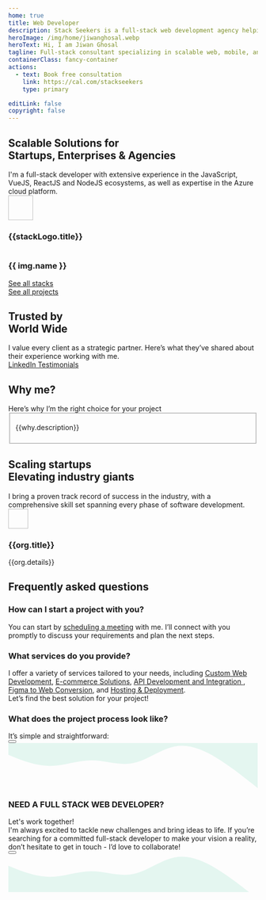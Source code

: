 ```yaml
---
home: true
title: Web Developer
description: Stack Seekers is a full-stack web development agency helping startups and businesses build modern, high-performance websites and web applications. From idea to launch, we turn your vision into powerful digital solutions. Expert Vue.js, React.js, and Node.js developer delivering scalable web, mobile, and software solutions with 𝙈𝙀𝙍𝙉 and 𝙈𝙀𝙑𝙉 stacks (MongoDB, Express, React/Vue, Next/Nuxt, Node.js).
heroImage: /img/home/jiwanghosal.webp
heroText: Hi, I am Jiwan Ghosal
tagline: Full-stack consultant specializing in scalable web, mobile, and software solutions using MERN and MEVN stacks. Let’s bring your ideas to life, connect with me today!
containerClass: fancy-container
actions:
  - text: Book free consultation
    link: https://cal.com/stackseekers
    type: primary

editLink: false
copyright: false
---
```


<div class="my-6">
  <div class="text-center pb-4">
    <h2>
      <div class="text-4xl font-bold">Scalable Solutions for <div class="text-4xl font-bold bg-primary">Startups, Enterprises & Agencies</div></div>
    </h2>
    <div class="text-xl text-center md:text-left line-height-3">
      I'm a full-stack developer with extensive experience in the JavaScript, VueJS, ReactJS and NodeJS ecosystems, as well as expertise in the Azure cloud platform.
    </div>
  </div>  
  <div class="grid mt-4">
    <div class="md:col col-6 text-center" v-for="stackLogo in stackLogos" :key="stackLogo.title">
      <i :class="stackLogo.icon" class="m-auto text-400 pl-3" style="font-size: 5rem"></i>
      <img width="50px" height="50px" :src="stackLogo.link" :alt="stackLogo.title" loading="eager" fetchpriority="high"/>
      <h3 class="hidden">{{stackLogo.title}}</h3>
    </div>
  </div>
</div>
<div class="my-6">
  <div class="text-center pb-4">
  </div>
  <div class="gallery">
    <div
      v-for="(img, index) in projects"
      :key="index"
      class="gallery-item"
    >
      <a :href="img.link" class="text-l p-2 font-medium text-center no-underline" :aria-label="img.name">
        <img :src="img.images[0].itemImageSrc" :alt="img.images[0].alt" loading="eager" fetchpriority="high" />
        <h3 class="p-0 mt-4">{{ img.name }}</h3>
      </a>
    </div>
  </div>
  <div class="text-center pb-4 grid justify-content-center gap-4">
    <a href="/about/#stack" size="large" color="deeppink" class="flex justify-content-center text-center no-underline mt-4"> 
      <div class="p-flex p-ai-center">
        <div
          class="p-button p-button-rounded p-button-secondary p-px-3 p-py-2 p-text-sm p-flex p-ai-center p-shadow-2 custom-button"
        >
          <span class="mr-6">See all stacks</span>
          <!-- Add circular element -->
          <div class="absolute right-0 mr-5">
            <div class="circle pb-2 my-2 mx-2"></div>
            <div class="circle pt-2 my-2 mx-2"></div>
          </div>
          <i class="pi pi-angle-double-right" alt="arrow" style="font-size: 1rem;"></i>
        </div>
      </div>
    </a>
    <a href="/web-development-projects/" size="large" color="deeppink" class="flex justify-content-center text-center no-underline mt-4"> 
      <div class="p-flex p-ai-center">
        <div
          class="p-button p-button-rounded p-button-secondary p-px-3 p-py-2 p-text-sm p-flex p-ai-center p-shadow-2 custom-button"
        >
          <span class="mr-6">See all projects</span>
          <!-- Add circular element -->
          <div class="absolute right-0 mr-5">
            <div class="circle pb-2 my-2 mx-2"></div>
            <div class="circle pt-2 my-2 mx-2"></div>
          </div>
          <i class="pi pi-angle-double-right" style="font-size: 1rem;"></i>
        </div>
      </div>
    </a>
  </div>
</div>

<!-- Testimonials -->
<div class="my-6">
  <div class="text-center pb-4">
    <h2>
      <div class="text-4xl font-bold">Trusted by <div class="text-4xl font-bold bg-primary">World Wide</div></div>
    </h2>
    <div class="my-4 text-xl line-height-2">I value every client as a strategic partner. Here’s what they’ve shared about their experience working with me.</div>
  </div>
  <div class="card relative md:mx-0 -mx-4" @mouseenter="pauseAutoPlay"
    @mouseleave="resumeAutoPlay">
    <Carousel :value="testimonials" :numVisible="1" :numScroll="1"  ref="carousel" :responsiveOptions="responsiveCustomerOptions" circular :page="currentPage"
      @page="onPageChange">
        <template #item="slotProps">
          <div class="card shadow-1 border-round-md p-4 md:mx-8 vp-feature-item">
            <div class="font-italic mb-8">
              <div class="text-md line-height-3" ><span class="font-bold text-4xl">"</span> {{ slotProps.data.message }}</div>
            </div>
            <div class="flex align-items-center">
              <img :src="slotProps.data.avatar" :alt="slotProps.data.name" loading="eager" fetchpriority="high" class="border-circle" width="50px" height="50px" />
              <a :href="slotProps.data.link" target="_blank" class="no-underline">
                <h3 class="flex flex-column align-items-start ml-2 p-0 m-0">
                  <div>
                    <i class="pi pi-linkedin mr-1 text-blue-700" style="font-size: 1rem"></i>
                    {{ slotProps.data.name }}, 
                  </div>
                  <div>
                    <img :alt="slotProps.data.location" src="https://primefaces.org/cdn/primevue/images/flag/flag_placeholder.png" loading="eager" fetchpriority="high" :class="`flag flag-${slotProps.data.code.toLowerCase()} mr-1`" style="width: 18px" />
                    {{ slotProps.data.location }}
                  </div>
                </h3>
              </a>
            </div>
          </div>
        </template>
    </Carousel>
  </div>
  <div class="text-center pb-4">
    <a href="https://www.linkedin.com/in/jiwanghosal/details/recommendations/" size="large" color="deeppink" class="flex justify-content-center text-center no-underline mt-4"> 
      <div class="p-flex p-ai-center">
        <div
          class="p-button p-button-rounded p-button-secondary p-px-3 p-py-2 p-text-sm p-flex p-ai-center p-shadow-2 custom-button"
        >
          <span class="mr-6">
            <i class="pi pi-linkedin" aria-label="LinkedIn Testimonials" style="font-size: 1rem"></i>
            LinkedIn Testimonials
          </span>
          <!-- Add circular element -->
          <div class="absolute right-0 mr-5">
            <div class="circle pb-2 my-2 mx-2"></div>
            <div class="circle pt-2 my-2 mx-2"></div>
          </div>
          <i class="pi pi-angle-double-right" style="font-size: 1rem;"></i>
        </div>
      </div>
    </a>
  </div>
</div>

<div class="my-6 flex flex-column">
  <div class="text-center pb-4">
    <h2>
      <div class="text-4xl font-bold">Why <span class="bg-primary">me?</span></div>
    </h2>
    <div class="my-4 text-xl line-height-2">Here’s why I’m the right choice for your project</div>
  </div>
  <div class="flex flex-wrap">
    <div class="md:col-6 col-12 md:p-4" v-for="why in whyme" :key="why.title">  
      <Fieldset class="vp-feature-item">
        <template #legend>
            <h3 class="flex align-items-center pl-2 m-0 p-0">
                <img
                  :src="`/img/home/${why.id}.svg`"
                  class="p-avatar p-avatar-circle"
                  loading="lazy"
                  :alt="`${why.title} icon`"
                  width="24px"
                  height=24px
                />
                <span class="font-bold p-2 line-height-2">{{why.title}}</span>
            </h3>
        </template>
        <p class="m-0 pt-4">
          {{why.description}}
        </p>
      </Fieldset>
    </div>
  </div>
</div>
<div class="my-6">
  <div class="text-center pb-4">
    <h2>
      <div class="text-4xl font-bold">Scaling startups <div class="text-4xl font-bold bg-primary">Elevating industry giants</div></div>
    </h2>
    <div class="my-4 text-xl line-height-2">I bring a proven track record of success in the industry, with a comprehensive skill set spanning every phase of software development.</div>
  </div>
  <div class="my-4 grid md:flex-row justify-content-center gap-2">
    <div class="md:col-2 col-5 border-round-md md:p-2 md:m-2 vp-feature-item flex align-items-center justify-content-center" v-for="org in orgs" :key="org.title">
      <div class="no-underline flex flex-column justify-content-center flex-wrap">
        <div class="mb-2 flex align-items-center justify-content-center h-4rem">
          <img :src="org.icon" :alt="org.title" width="40px" height="40px" class="border-round-md" loading="eager" fetchpriority="high"/>
        </div>
        <div class="h-5rem">
          <h3 class="text-base md:text-xl font-bold flex align-items-center justify-content-center p-0 m-0 text-center line-height-3">{{org.title}}</h3>
          <div class="text-xs md:text-sm flex align-items-center justify-content-center line-height-2 text-center">{{org.details}}</div>
        </div>
      </div>
    </div>
  </div>
</div>
<!-- FAQ -->
<div class="my-6">
  <div class="text-center pb-4">
    <h2>
      <div class="text-4xl font-bold line-height-2">Frequently asked <span class="bg-primary">questions</span></div>
    </h2>
  </div>
  <div class="grid overflow-hidden border-round-2xl">
    <div class="col-12 ">
      <div class="border-round-2xl flex flex-column gap-2 md:p-2">
          <Accordion :activeIndex="0">
            <AccordionTab header="Q: How can I start a project with you?">
                <h3 class="m-0 p-0 hidden">How can I start a project with you?</h3>
                <p class="mx-3">
                    You can start by <a href="https://cal.com/stackseekers" class="no-underline text-xl" aria-label="schedule a meeting">scheduling a meeting</a> with me. I’ll connect with you promptly to discuss your requirements and plan the next steps.
                </p>
            </AccordionTab>
            <AccordionTab header="Q: What services do you provide?">
                <h3 class="m-0 p-0 hidden">What services do you provide?</h3>
                <div class="mx-3 ">
                    I offer a variety of services tailored to your needs, including 
                    <a href="web-development-services/#ConsultingAndTechnicalAdvisory" class="no-underline" aria-label="Custom Web Development">Custom Web Development</a>, 
                    <a href="web-development-services/#E-commerceSolutions" class="no-underline" aria-label="E-commerce Solutions">E-commerce Solutions</a>, 
                    <a href="web-development-services/#APIDevelopmentAndIntegration" class="no-underline" aria-label="API Development and Integration">API Development and Integration </a>, 
                    <a href="web-development-services/#FigmatoWeb" class="no-underline" aria-label="Figma to Web Conversion">Figma to Web Conversion</a>, and 
                    <a href="web-development-services/#hosting" class="no-underline" aria-label="Hosting & Deployment">Hosting & Deployment</a>. 
                    <div class="mt-2">Let’s find the best solution for your project!</div>
                </div>
            </AccordionTab>
            <AccordionTab header="Q: What does the project process look like?">
                <h3 class="m-0 p-0 hidden">What does the project process look like?</h3>
                <div class="mx-3">
                  <div class="my-4">It’s simple and straightforward: </div>
                  <Timeline :value="events" align="left"
                      :pt="{
                        eventOpposite: { style: { padding: 0, flex: 0 } },
                        marker: { style: { backgroundColor: '#FFA500' } },
                        connector: { style: { backgroundColor: '#FFA500' } },
                        content: { style: { padding: '4px, 2px' } }
                      }">
                    <template #opposite="slotProps">
                      <small class="p-text-secondary"></small>
                    </template>
                    <template #content="slotProps">
                      {{ slotProps.item.status }}
                    </template>
                  </Timeline>
                </div>
                <div></div>
            </AccordionTab>
        </Accordion>
        <div class="my-4">
          <a href="https://cal.com/stackseekers" size="large" color="deeppink" class="flex justify-content-center text-center no-underline mt-4" aria-label="scheduling a meeting"> 
            <Button label="Discuss your project" icon="pi pi-calendar-clock" severity="primary" raised rounded/>
          </a>
        </div>
      </div>
    </div>
  </div>
</div>

<!-- Contact Me -->
<div class="border-round-md vp-feature-item" id="contact">
  <svg xmlns="http://www.w3.org/2000/svg" viewBox="0 60 1440 260"><path fill="#10b981" fill-opacity="0.1" d="M0,128L40,144C80,160,160,192,240,192C320,192,400,160,480,160C560,160,640,192,720,176C800,160,880,96,960,80C1040,64,1120,96,1200,144C1280,192,1360,256,1400,288L1440,320L1440,0L1400,0C1360,0,1280,0,1200,0C1120,0,1040,0,960,0C880,0,800,0,720,0C640,0,560,0,480,0C400,0,320,0,240,0C160,0,80,0,40,0L0,0Z"></path></svg>
  <div>
    <div class="text-center pb-4">
      <h3>
        <div class="text-4xl font-bold">NEED A FULL STACK WEB DEVELOPER?</div>
      </h3>
      <div class="my-4 text-md">Let's work together!</div>
    </div>
    <div class="mx-4 text-center text-xl line-height-3">
      I'm always excited to tackle new challenges and bring ideas to life. If you’re searching for a committed full-stack developer to make your vision a reality, don’t hesitate to get in touch - I’d love to collaborate!
    </div>
    <div class="my-4">
      <a href="mailto:jiwan.cse@gmail.com?subject=Inquiry:%20collaborate%20now" size="large" color="deeppink" class="flex justify-content-center text-center no-underline" aria-label="Send an Email"> 
        <Button label="Let's collaborate now!" icon="pi pi-briefcase" severity="primary" raised rounded />
      </a>
    </div>
    <div class="flex flex-row justify-content-end flex-wrap gap-4 mx-6 ">
      <a
        v-for="(socialElement, socialIndex) in social"
        :key="socialIndex"
        :href="socialElement.url"
        target="_blank"
        class="flex flex-row gap-2"
        :aria-label="socialElement.name"
        >
        <i :class="socialElement.icon" :aria-label="socialElement.label" style="font-size: 1rem"></i>
      </a>
    </div>
  </div>
  <svg xmlns="http://www.w3.org/2000/svg" viewBox="0 60 1440 220" class="-mb-1"><path fill="#10b981" fill-opacity="0.1" d="M0,128L40,144C80,160,160,192,240,192C320,192,400,160,480,160C560,160,640,192,720,176C800,160,880,96,960,80C1040,64,1120,96,1200,144C1280,192,1360,256,1400,288L1440,320L1440,320L1400,320C1360,320,1280,320,1200,320C1120,320,1040,320,960,320C880,320,800,320,720,320C640,320,560,320,480,320C400,320,320,320,240,320C160,320,80,320,40,320L0,320Z"></path></svg>
</div>

<script setup lang="ts">
import { ref, onMounted, onBeforeUnmount, computed } from "vue";

// Current page and autoplay interval
const currentPage = ref(0);
const autoplayInterval = 5000;
let autoplayTimer = null;
const visible = ref(false)
const onVisible = () => {
  visible.value = true
}

const events = ref([
    { status: 'We start with understanding your requirements', date: '15/10/2020 10:30', icon: 'pi pi-shopping-cart', color: '#9C27B0'},
    { status: 'Set a clear timeline', date: '15/10/2020 14:00', icon: 'pi pi-cog', color: '#673AB7' },
    { status: 'I handle the development phase', date: '15/10/2020 16:15', icon: 'pi pi-shopping-cart', color: '#FF9800' },
    { status: 'Deliver your project with ongoing support to ensure success', date: '16/10/2020 10:00', icon: 'pi pi-check', color: '#607D8B' }
]);
const projects = ref([
    {
        name: "Upstox: Demat Account",
        description: "Open a Demat Account Online: Demat Account Opening at Upstox",
        software: "Web",
        schema: "https://schema.org/BusinessApplication",
        link: "web-development-projects/#Open Demat Account for Upstox",
        images: [
                {
                    itemImageSrc: '/img/projects/openDemat.webp',
                    thumbnailImageSrc: '/img/projects/openDemat.webp',
                    alt: 'Open a Demat Account Online: Demat Account Opening at Upstox',
                    title: 'Open a Demat Account Online: Demat Account Opening at Upstox'
                },
            ],
    },
    {
        name: "Trokka Attraction",
        description: "Book Attractions and Tours for Your Next Holiday",
        software: "Web",
        schema: "https://schema.org/DeveloperApplication",
        link: "web-development-projects/#Trokka Attraction",
        images: [
                {
                    itemImageSrc: '/img/projects/trokka.webp',
                    thumbnailImageSrc: '/img/projects/trokka.webp',
                    alt: 'Trokka.com | Book Attractions and Tours for Your Next Holiday',
                    title: 'Trokka.com | Book Attractions and Tours for Your Next Holiday'
                },
            ],
    },
    {
        name: "Catch That Bus",
        description: "Book Malaysia and Singapore bus tickets online.",
        software: "Web / IOS APP",
        schema: "https://schema.org/DeveloperApplication",
        link: "web-development-projects/#Catch That Bus",
        images: [
                {
                    itemImageSrc: '/img/projects/catchthatbus.webp',
                    thumbnailImageSrc: '/img/projects/catchthatbus.webp',
                    alt: 'Book Malaysia and Singapore bus tickets online. | CatchThatBus',
                    title: 'Book Malaysia and Singapore bus tickets online. | CatchThatBus'
                }
            ],
    },
    {
        name: "Call Matrix",
        description: "Call Intelligence, Marketing, and Analytics Platform",
        software: "Web",
        schema: "https://schema.org/BusinessApplication",
        link: "web-development-projects/#Call Matrix",
        images: [
                {
                    itemImageSrc: '/img/projects/callmatrix/callmatrix.webp',
                    thumbnailImageSrc: '/img/projects/callmatrix/callmatrix.webp',
                    alt: 'CallMatrix - Call Intelligence, Marketing, and Analytics Platform',
                    title: 'Title 1'
                },
            ],
    },
    // {
    //     name: "Upstox: Partner Dashboard",
    //     description: "Open a sub-broker account with Upstox.",
    //     skills: ["AngularJS", "MongoDB", "MSSQL", "LoopbackJS"],
    //     software: "Web",
    //     org: "Upstox",
    //     year: "2018",
    //     schema: "https://schema.org/BusinessApplication",
    //     link: "https://upstox.com/sub-broker/",
    //     images: [
    //       {
    //           itemImageSrc: '/img/projects/partnerUpstox/dashboard.webp',
    //           thumbnailImageSrc: '/img/projects/partnerUpstox/dashboard.webp',
    //           alt: 'Open a sub-broker account with Upstox.',
    //           title: 'Open a sub-broker account with Upstox.'
    //       },
    //       {
    //           itemImageSrc: '/img/projects/partnerUpstox/partnerUpstox.webp',
    //           thumbnailImageSrc: '/img/projects/partnerUpstox/partnerUpstox.webp',
    //           alt: 'Open a sub-broker account with Upstox.',
    //           title: 'Open a sub-broker account with Upstox.'
    //       },
          
    //       {
    //           itemImageSrc: '/img/projects/partnerUpstox/leads.webp',
    //           thumbnailImageSrc: '/img/projects/partnerUpstox/leads.webp',
    //           alt: 'Open a sub-broker account with Upstox.',
    //           title: 'Open a sub-broker account with Upstox.'
    //       },
    //       {
    //           itemImageSrc: '/img/projects/partnerUpstox/customer.webp',
    //           thumbnailImageSrc: '/img/projects/partnerUpstox/customer.webp',
    //           alt: 'Open a sub-broker account with Upstox.',
    //           title: 'Open a sub-broker account with Upstox.'
    //       },
    //       {
    //           itemImageSrc: '/img/projects/partnerUpstox/earning.webp',
    //           thumbnailImageSrc: '/img/projects/partnerUpstox/earning.webp',
    //           alt: 'Open a sub-broker account with Upstox.',
    //           title: 'Open a sub-broker account with Upstox.'
    //       },
    //     ],
    // },
]);
const responsiveOptions = ref([
    {
        breakpoint: '1400px',
        numVisible: 4,
        numScroll: 1
    },
    {
        breakpoint: '1199px',
        numVisible: 2,
        numScroll: 1
    },
    {
        breakpoint: '767px',
        numVisible: 2,
        numScroll: 1
    },
    {
        breakpoint: '575px',
        numVisible: 1,
        numScroll: 1
    }
]);

const responsiveCustomerOptions = ref([
    {
        breakpoint: '1400px',
        numVisible: 1,
        numScroll: 1
    },
    {
        breakpoint: '1199px',
        numVisible: 1,
        numScroll: 1
    },
    {
        breakpoint: '767px',
        numVisible: 1,
        numScroll: 1
    },
    {
        breakpoint: '575px',
        numVisible: 1,
        numScroll: 1
    }
]);

  const social= [
    { label: 'linkedin', icon: 'pi pi-linkedin', url: 'https://www.linkedin.com/in/jiwanghosal/' },
    { label: 'youtube', icon: 'pi pi-youtube', url: 'https://www.youtube.com/@stackseekers' },
    { label: 'stackoverflow', icon: 'pi pi-chart-bar', url: 'https://stackoverflow.com/users/10376224/stchr?tab=profile' },
    { label: 'Instagram', icon: 'pi pi-instagram', url: 'https://www.instagram.com/jiwan_ghosal/' },
  ];

const orgs= [
  {
    "title": "Capgemini",
    "icon": "/img/home/capgemini.webp",
    "details": "Consulting and technology services",
    "link": "https://www.capgemini.com/"
  },
  {
    "title": "Catch That Bus",
    "icon": "/img/home/catchthatbus.webp",
    "details": "Leisure, travel, and tourism",
    "link": "https://www.catchthatbus.com/"
  },
  {
    "title": "Upstox",
    "icon": "/img/home/upstox.webp",
    "details": "Online stock broker",
    "link": "https://www.upstox.com/"
  },
  {
    "title": "Mobistreak",
    "icon": "/img/home/mobistreak.webp",
    "details": "Marketing and advertising",
    "link": "https://www.mobistreak.com/"
  }
]

  const skills = [
    {
      name: "Front end",
      value: ["VueJS", "Vue3", "Nuxt", "ReactJS", "Vite", "Pinia","Axios", "Vuepress", "Storybook", "Lit","HTML5","CSS3","JavaScript(ES6)", "TypeScript"]
    },
    {
      name: "Back end",
      value: ["ExpressJS","NodeJS","MYSQL","MSSQL","PLSQL","MongoDB","DynamoDB"],
    },
    {
      name: "Hosting & Deployment",
      value: ["Git","CICD","Ansible", "YAML", "Docker","Kibana","Azure", "AWS"],
    },
    {
      name: "Automation Testing",
      value: ["Jest","Testcafe","Lighthouse","Playwright"],
    }
  ];

  const getImage = () =>`background-image: url('/img/home/faq.webp');  background-repeat: no-repeat; background-size: cover;`

  const features = [
    {
      icon: 'pi pi-tag',
      title: 'No minimum order',
      description: 'Try our service without any hassle.'
    },
    {
      icon: 'pi pi-bolt',
      title: 'Fast Delivery',
      description: 'I have got you covered.'
    },
    {
      icon: 'pi pi-calendar-clock',
      title: 'Support',
      description: 'I am here to help!'
    },
    {
      icon: 'pi pi-eye',
      title: 'Free Demo',
      description: 'Free demo biweekly to update progress.'
    }
  ]

  const stackLogos = [
    {
      link: 'https://cdn.simpleicons.org/javascript?viewbox=auto',
      title: 'Javascript',
    },
    {
      link: 'https://cdn.simpleicons.org/typescript?viewbox=auto',
      title: 'Typescript',
    },
    {
      link: 'https://cdn.simpleicons.org/vuedotjs?viewbox=auto',
      title: 'vuejs',
    },
    {
      link: 'https://cdn.simpleicons.org/react?viewbox=auto',
      title: 'ReactJS',
    },
    {
      link: 'https://cdn.simpleicons.org/nodedotjs?viewbox=auto',
      title: 'NodeJs',
    },
    {
      link: 'https://cdn.simpleicons.org/mongodb?viewbox=auto',
      title: 'MongoDb',
    }
  ]


  const testimonials = ref([
    {
      name: 'Harris Malik',
      designation: 'Senior Product Manager at 8x8',
      message: 'Jiwan is one of the most valuable people I have ever met. He is smart, professional, and never fails to surprise us with creative solutions to difficult problems. Jiwan\'s personality and skills would be a great asset to any company. Highly recommended.',
      avatar: 'https://media.licdn.com/dms/image/v2/D5603AQG8ooyo97JCoA/profile-displayphoto-shrink_100_100/profile-displayphoto-shrink_100_100/0/1682841547783?e=1750896000&v=beta&t=RV2vZM-PEHtTdtboor0V4y6H-KGoUu7-DuJiiET_buU',
      link: 'https://www.linkedin.com/in/harrismalik04/',
      location: 'Malaysia',
      code: 'my'
    },
    {
      name: 'Jurgen Sweere',
      designation: 'Front End Expert at ABN Amro',
      message: 'Jiwan never stopped amazing me. He brings a lot of front-end knowledge to the table and is able to quickly learn anything new. Jiwan is a great colleague to have!',
      avatar: 'https://media.licdn.com/dms/image/v2/C5603AQGLWlLKfqFZgw/profile-displayphoto-shrink_100_100/profile-displayphoto-shrink_100_100/0/1516235161685?e=1750896000&v=beta&t=29wMeVltwAWsPCr9QHNhRJZWz1LZaEgES0iwjE2A4oc',
      link: 'https://www.linkedin.com/in/jurgensweere',
      location: 'The Netherlands',
      code: 'nl'
    },
    {
      name: 'Shyam Kumar',
      designation: 'Senior Product Manager at Angel One',
      message: 'I always found Jiwan to be a very dependable and hardworking colleague. Many times he went above and beyond to meet the product requirements; it might be either working overtime to release the project on time or working with other teams to get the production issue fixed. He was always the go-to person on the team.',
      avatar: 'https://media.licdn.com/dms/image/v2/D5603AQHZpSlK7j89uA/profile-displayphoto-shrink_100_100/profile-displayphoto-shrink_100_100/0/1698672442801?e=1750896000&v=beta&t=lscT5fFmahvoGSWRzV4hN-r2YM58ddKTki5HdOziiuI',
      link: 'https://www.linkedin.com/in/shyam-kumar-k/',
      location: 'India',
      code: 'in'
    },
    {
      name: 'Erkan Ateşli',
      designation: 'Chapter Lead at ABN AMRO Bank N.V.',
      message: 'In our connection with Jiwan at ABN AMRO, I noticed that he has a lot of knowledge in his field of expertise. He can transfer his knowledge easily to others. With his strong analytics skills, he can handle complex questions as usual. Jiwan is a brave colleague I’ve met, and we had a lot of fun during the India visit and especially at the party. ',
      avatar: 'https://media.licdn.com/dms/image/v2/C4E03AQFg4Oh_B9JEeQ/profile-displayphoto-shrink_100_100/profile-displayphoto-shrink_100_100/0/1621625662967?e=1750896000&v=beta&t=9KwLZLloVo4ianxK3csxIjlMY0_G0Ez7nKYvgPVVssE',
      link: 'https://www.linkedin.com/in/erkanatesli',
      location: 'The Netherlands',
      code: 'nl'
    }
  ]);

  const whyme =[
    {
      id: "proven_expertise",
      title: "10+ Years of Proven Expertise",
      description: "Over a decade of delivering impactful projects, consistently providing innovative solutions that drive tangible results and add measurable value for clients across industries."
    },
    {
      id: "client_centric_approach",
      title: "Client-Centric Approach",
      description: "Focused on understanding your unique needs, I offer tailored solutions that align with your business goals, ensuring seamless collaboration and delivering the most effective value."
    },
    {
      id: "wide_range_of_experience",
      title: "20+ Clients Across Industries",
      description: "With experience working with over 20 clients from diverse sectors, I bring versatile expertise, quickly adapting to challenges and offering solutions suited to each industry’s demands."
    },
    {
      id: "commitment_to_quality_code",
      title: "Commitment to Quality Code",
      description: "I ensure all code is clean, scalable, and efficient by using industry-standard tools such as ESLint, Prettier, SonarQube, and Jest, delivering high-performance, maintainable, and reliable solutions."
    }
  ]

// Function to start autoplay
const startAutoPlay = () => {
  autoplayTimer = setInterval(() => {
    currentPage.value = (currentPage.value + 1) % testimonials.value.length;
  }, autoplayInterval);
};

// Function to pause autoplay
const pauseAutoPlay = () => {
  clearInterval(autoplayTimer);
};

// Function to resume autoplay
const resumeAutoPlay = () => {
  startAutoPlay(autoplayTimer);
};

// Handle page change when user interacts with the carousel
const onPageChange = (newPage) => {
  currentPage.value = newPage;
};

// Start autoplay when the component mounts
onMounted(() => {
  startAutoPlay();
});

// Clear the autoplay timer when the component unmounts
onBeforeUnmount(() => {
  pauseAutoPlay();
});
</script>
